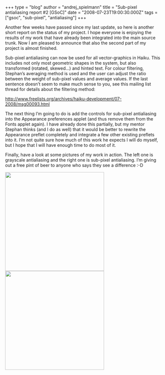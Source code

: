 +++
type = "blog"
author = "andrej_spielmann"
title = "Sub-pixel antialiasing report #2 [GSoC]"
date = "2008-07-23T19:00:30.000Z"
tags = ["gsoc", "sub-pixel", "antialiasing"]
+++

Another few weeks have passed since my last update, so here is another short report on the status of my project.
I hope everyone is enjoying the results of my work that have already been integrated into the main source trunk. Now I am pleased to announce that also the second part of my project is almost finished.
<!--break-->
Sub-pixel antialiasing can now be used for all vector-graphics in Haiku. This includes not only most geometric shapes in the system, but also transformed (rotated, skewed…) and hinted text. For colour filtering, Stephan’s averaging method is used and the user can adjust the ratio between the weight of sub-pixel values and average values. If the last sentence doesn’t seem to make much sense to you, see this mailing list thread for details about the filtering method:

http://www.freelists.org/archives/haiku-development/07-2008/msg00093.html

The next thing I’m going to do is add the controls for sub-pixel antialiasing into the Appearance preferences applet (and thus remove them from the Fonts applet again). I have already done this partially, but my mentor Stephan thinks (and I do as well) that it would be better to rewrite the Appearance preflet completely and integrate a few other existing preflets into it. I’m not quite sure how much of this work he expects I will do myself, but I hope that I will have enough time to do most of it.

Finally, have a look at some pictures of my work in action. The left one is grayscale antialiasing and the right one is sub-pixel antialiasing. I’m giving out a free pint of beer to anyone who says they see a difference :-D

<a href=http://www.stankaa.com/files/grayscale2.png><img src=http://www.stankaa.com/files/grayscale2.png width="320" /> </a><a href=http://www.stankaa.com/files/subpixel2.png><img src=http://www.stankaa.com/files/subpixel2.png width="320" /></a>